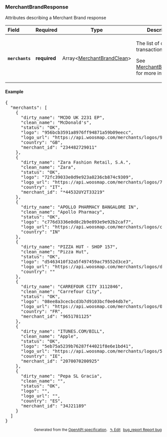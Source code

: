 <!--- This is a generated file, do not edit! -->
<!--- [START woosmap_http_schema_merchantbrandresponse] -->
<h3 class="schema-object" id="MerchantBrandResponse">MerchantBrandResponse</h3>

Attributes describing a Merchant Brand response

| Field                                                                                                            | Required     | Type                                                                        | Description                                                                                                                                                          |
| :--------------------------------------------------------------------------------------------------------------- | ------------ | --------------------------------------------------------------------------- | -------------------------------------------------------------------------------------------------------------------------------------------------------------------- |
| <h4 id="MerchantBrandResponse-merchants" class="add-link schema-object-property-key"><code>merchants</code></h4> | **required** | Array&lt;[MerchantBrandClean](#MerchantBrandClean "MerchantBrandClean")&gt; | <div class="ref-property-description"><p>The list of cleaned transactions</p><p>See <a href="#MerchantBrandClean">MerchantBrandClean</a> for more information.</div> |

<h4 class="schema-object-example" id="MerchantBrandResponse-example">Example</h4>

<pre class="notranslate lang-json prettyprint">{
  "merchants": [
    {
      "dirty_name": "MCDO UK 2231 EP",
      "clean_name": "McDonald's",
      "status": "OK",
      "logo": "956bcb3591a8976ff94871a59b09eecc",
      "logo_url": "https://api.woosmap.com/merchants/logos/956bcb3591a8976ff94871a59b09eecc.png",
      "country": "GB",
      "merchant_id": "234482729011"
    },
    {
      "dirty_name": "Zara Fashion Retail, S.A.",
      "clean_name": "Zara",
      "status": "OK",
      "logo": "72fc39033e0d9e923a0236cb874c9309",
      "logo_url": "https://api.woosmap.com/merchants/logos/72fc39033e0d9e923a0236cb874c9309.png",
      "country": "IT",
      "merchant_id": "*44532UY2T33219"
    },
    {
      "dirty_name": "APOLLO PHARMACY BANGALORE IN",
      "clean_name": "Apollo Pharmacy",
      "status": "OK",
      "logo": "c776d3336e0d8c2b9e893e9e92b2caf7",
      "logo_url": "https://api.woosmap.com/merchants/logos/c776d3336e0d8c2b9e893e9e92b2caf7.png",
      "country": "IN"
    },
    {
      "dirty_name": "PIZZA HUT - SHOP 157",
      "clean_name": "Pizza Hut",
      "status": "OK",
      "logo": "d5463410f32a5f497459ac79552d3ce3",
      "logo_url": "https://api.woosmap.com/merchants/logos/d5463410f32a5f497459ac79552d3ce3.png",
      "country": ""
    },
    {
      "dirty_name": "CARREFOUR CITY 3112846",
      "clean_name": "Carrefour City",
      "status": "OK",
      "logo": "08ee8a3cecbcd3b7d9103bcf0e04db7e",
      "logo_url": "https://api.woosmap.com/merchants/logos/08ee8a3cecbcd3b7d9103bcf0e04db7e.png",
      "country": "FR",
      "merchant_id": "9651781125"
    },
    {
      "dirty_name": "ITUNES.COM/BILL",
      "clean_name": "Apple",
      "status": "OK",
      "logo": "5eb75a5239b76287f44021f8e6e1bd41",
      "logo_url": "https://api.woosmap.com/merchants/logos/5eb75a5239b76287f44021f8e6e1bd41.png",
      "country": "IE",
      "merchant_id": "2070070200925"
    },
    {
      "dirty_name": "Pepa SL Gracia",
      "clean_name": "",
      "status": "OK",
      "logo": "",
      "logo_url": "",
      "country": "ES",
      "merchant_id": "34J21189"
    }
  ]
}</pre>

<p style="text-align: right; font-size: smaller;">Generated from the <a data-label="openapi-github" href="https://github.com/woosmap/openapi-specification" title="Woosmap OpenAPI Specification" class="external">OpenAPI specification</a>.
<a data-label="openapi-github-woosmap-http-schema-merchantbrandresponse" data-action="edit" style="margin-left: 5px;" href="https://github.com/woosmap/openapi-specification/blob/main/specification/schemas/MerchantBrandResponse.yml" title="Edit on GitHub">✎ Edit</a>
<a data-label="openapi-github-woosmap-http-schema-merchantbrandresponse" data-action="bug" style="margin-left: 5px;" href="https://github.com/woosmap/openapi-specification/issues/new?assignees=&labels=type%3A+bug%2C+triage+me&template=bug_report.md&title=[schemas] Bug - MerchantBrandResponse" title="File bug for schemas on GitHub"><span class="material-icons">bug_report</span> Report bug</a>
</p>

<!--- [END woosmap_http_schema_merchantbrandresponse] -->
